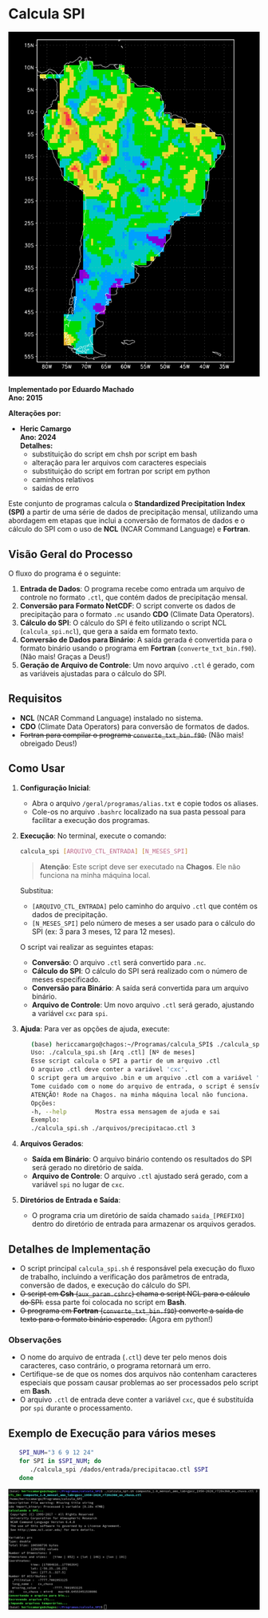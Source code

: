 # Calcula SPI

![SPI](src/pics/spi.png)

**Implementado por Eduardo Machado**  
**Ano: 2015**

**Alterações por:**
- **Heric Camargo**  
  **Ano: 2024**  
  **Detalhes:**
   - substituição do script em chsh por script em bash
   - alteração para ler arquivos com caracteres especiais
   - substituição do script em fortran por script em python
   - caminhos relativos
   - saidas de erro

Este conjunto de programas calcula o **Standardized Precipitation Index (SPI)** a partir de uma série de dados de precipitação mensal, utilizando uma abordagem em etapas que inclui a conversão de formatos de dados e o cálculo do SPI com o uso de **NCL** (NCAR Command Language) e **Fortran**.

## Visão Geral do Processo

O fluxo do programa é o seguinte:

1. **Entrada de Dados**: O programa recebe como entrada um arquivo de controle no formato `.ctl`, que contém dados de precipitação mensal.
2. **Conversão para Formato NetCDF**: O script converte os dados de precipitação para o formato `.nc` usando **CDO** (Climate Data Operators).
3. **Cálculo do SPI**: O cálculo do SPI é feito utilizando o script NCL (`calcula_spi.ncl`), que gera a saída em formato texto.
4. **Conversão de Dados para Binário**: A saída gerada é convertida para o formato binário usando o programa em **Fortran** (`converte_txt_bin.f90`). (Não mais! Graças a Deus!)
5. **Geração de Arquivo de Controle**: Um novo arquivo `.ctl` é gerado, com as variáveis ajustadas para o cálculo do SPI.

## Requisitos

- **NCL** (NCAR Command Language) instalado no sistema.
- **CDO** (Climate Data Operators) para conversão de formatos de dados.
- ~~Fortran para compilar o programa `converte_txt_bin.f90`.~~ (Não mais! obreigado Deus!)

## Como Usar

1. **Configuração Inicial**:
   - Abra o arquivo `/geral/programas/alias.txt` e copie todos os aliases.
   - Cole-os no arquivo `.bashrc` localizado na sua pasta pessoal para facilitar a execução dos programas.
   
2. **Execução**:
   No terminal, execute o comando:

   ```bash
   calcula_spi [ARQUIVO_CTL_ENTRADA] [N_MESES_SPI]
   ```

   > **Atenção**: Este script deve ser executado na **Chagos**. Ele não funciona na minha máquina local.

   Substitua:
   - `[ARQUIVO_CTL_ENTRADA]` pelo caminho do arquivo `.ctl` que contém os dados de precipitação.
   - `[N_MESES_SPI]` pelo número de meses a ser usado para o cálculo do SPI (ex: 3 para 3 meses, 12 para 12 meses).

   O script vai realizar as seguintes etapas:
   - **Conversão**: O arquivo `.ctl` será convertido para `.nc`.
   - **Cálculo do SPI**: O cálculo do SPI será realizado com o número de meses especificado.
   - **Conversão para Binário**: A saída será convertida para um arquivo binário.
   - **Arquivo de Controle**: Um novo arquivo `.ctl` será gerado, ajustando a variável `cxc` para `spi`.

3. **Ajuda**:
   Para ver as opções de ajuda, execute:

   ```bash
      (base) hericcamargo@chagos:~/Programas/calcula_SPI$ ./calcula_spi.sh -h
      Uso: ./calcula_spi.sh [Arq .ctl] [Nº de meses]
      Esse script calcula o SPI a partir de um arquivo .ctl
      O arquivo .ctl deve conter a variável 'cxc'.
      O script gera um arquivo .bin e um arquivo .ctl com a variável 'spi'
      Tome cuidado com o nome do arquivo de entrada, o script é sensível a isso.
      ATENÇÃO! Rode na Chagos. na minha máquina local não funciona.
      Opções:
      -h, --help		Mostra essa mensagem de ajuda e sai
      Exemplo:
      ./calcula_spi.sh ./arquivos/precipitacao.ctl 3
   ```

4. **Arquivos Gerados**:
   - **Saída em Binário**: O arquivo binário contendo os resultados do SPI será gerado no diretório de saída.
   - **Arquivo de Controle**: O arquivo `.ctl` ajustado será gerado, com a variável `spi` no lugar de `cxc`.

5. **Diretórios de Entrada e Saída**:
   - O programa cria um diretório de saída chamado `saida_[PREFIXO]` dentro do diretório de entrada para armazenar os arquivos gerados.
   
## Detalhes de Implementação

- O script principal `calcula_spi.sh` é responsável pela execução do fluxo de trabalho, incluindo a verificação dos parâmetros de entrada, conversão de dados, e execução do cálculo do SPI.
- ~~O script em **Csh** (`aux_param.cshrc`) chama o script NCL para o cálculo do SPI.~~ essa parte foi colocada no script em **Bash**.
- ~~O programa em **Fortran** (`converte_txt_bin.f90`) converte a saída de texto para o formato binário esperado.~~ (Agora em python!)

### Observações

- O nome do arquivo de entrada (`.ctl`) deve ter pelo menos dois caracteres, caso contrário, o programa retornará um erro.
- Certifique-se de que os nomes dos arquivos não contenham caracteres especiais que possam causar problemas ao ser processados pelo script em **Bash**.
- O arquivo `.ctl` de entrada deve conter a variável `cxc`, que é substituída por `spi` durante o processamento.

## Exemplo de Execução para vários meses

```bash
   SPI_NUM="3 6 9 12 24"
   for SPI in $SPI_NUM; do
      ./calcula_spi /dados/entrada/precipitacao.ctl $SPI
   done
```

![SPI](src/pics/terminal.png)
